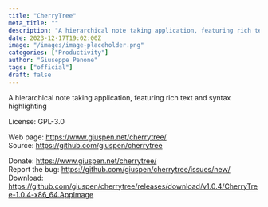 ```yaml
---
title: "CherryTree"
meta_title: ""
description: "A hierarchical note taking application, featuring rich text and syntax highlighting"
date: 2023-12-17T19:02:00Z
image: "/images/image-placeholder.png"
categories: ["Productivity"]
author: "Giuseppe Penone"
tags: ["official"]
draft: false
---
```


A hierarchical note taking application, featuring rich text and syntax highlighting

License: GPL-3.0

Web page: https://www.giuspen.net/cherrytree/  
Source: https://github.com/giuspen/cherrytree

Donate: https://www.giuspen.net/cherrytree/  
Report the bug: https://github.com/giuspen/cherrytree/issues/new/  
Download: https://github.com/giuspen/cherrytree/releases/download/v1.0.4/CherryTree-1.0.4-x86_64.AppImage
